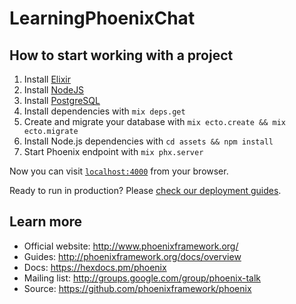 # LearningPhoenixChat

## How to start working with a project


1. Install [Elixir](https://elixir-lang.org)
2. Install [NodeJS](https://nodejs.org)
3. Install [PostgreSQL](https://wiki.postgresql.org/wiki/Detailed_installation_guides)
4. Install dependencies with `mix deps.get`
5. Create and migrate your database with `mix ecto.create && mix ecto.migrate`
6. Install Node.js dependencies with `cd assets && npm install`
7. Start Phoenix endpoint with `mix phx.server`

Now you can visit [`localhost:4000`](http://localhost:4000) from your browser.

Ready to run in production? Please [check our deployment guides](http://www.phoenixframework.org/docs/deployment).

## Learn more

  * Official website: http://www.phoenixframework.org/
  * Guides: http://phoenixframework.org/docs/overview
  * Docs: https://hexdocs.pm/phoenix
  * Mailing list: http://groups.google.com/group/phoenix-talk
  * Source: https://github.com/phoenixframework/phoenix

